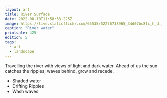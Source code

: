 ```yaml
---
layout: art
title: River Surface
date: 2022-08-10T11:58:33.225Z
image: https://live.staticflickr.com/65535/52276738965_34d07bc8fc_h_d.jpg
caption: "River water"
printsale: 425
edition: 5
tags:
  - art
  - landscape
---
```

Travelling the river with views of light and dark water. Ahead of us the sun catches the ripples; waves behind, grow and recede.

* Shaded water
* Drifting Ripples
* Wash waves
